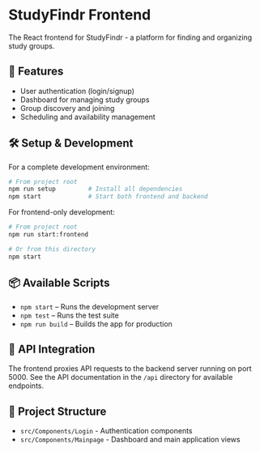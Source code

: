 # StudyFindr Frontend

The React frontend for StudyFindr - a platform for finding and organizing study groups.

## 🚀 Features

- User authentication (login/signup)
- Dashboard for managing study groups
- Group discovery and joining
- Scheduling and availability management

## 🛠️ Setup & Development

For a complete development environment:

```bash
# From project root
npm run setup         # Install all dependencies
npm start             # Start both frontend and backend
```

For frontend-only development:

```bash
# From project root
npm run start:frontend

# Or from this directory
npm start
```

## 📦 Available Scripts

- `npm start` – Runs the development server
- `npm test` – Runs the test suite
- `npm run build` – Builds the app for production

## 🔄 API Integration

The frontend proxies API requests to the backend server running on port 5000.
See the API documentation in the `/api` directory for available endpoints.

## 🧩 Project Structure

- `src/Components/Login` - Authentication components
- `src/Components/Mainpage` - Dashboard and main application views
